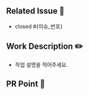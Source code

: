 <!--
- 리뷰어 추가했나요?
- 허가자 추가했나요?
- 라벨 추가했나요?

[FEAT] 새로운 기능을 개발하거나 추가, 변경할 경우(spring boot 내의 기능 코드) 
[FIX] 버그를 발견하여 코드를 수정한 경우(spring boot 내의 기능 코드)
[REFACTOR] 코드의 효율/가독성을 위해 수정한 경우
[CHORE] 업무적 기능과 무관한, 자잘한 정비 작업 ex) 패키지 구조 및 파일 이름 수정, 로그 레벨 조정 등 작은 설정**
[INFRA] docker, nginx와 관련되어 CD 로직을 수정하는 경우
[DOCS] README를 수정하는 경우
[SETTING] 프로젝트에 세팅을 하는 경우 (ex. 초기 세팅, 오픈소스 도입 등)
-->

## Related Issue 🚀
- closed #{이슈_번호}

## Work Description ✏️
- 작업 설명을 적어주세요.

## PR Point 📸
<!-- 피드백을 받고 싶은 부분을 적어주세요. -->

